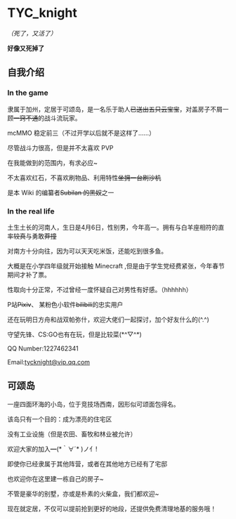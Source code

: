 # TYC_knight

*（死了，又活了）*

**好像又死掉了**

## 自我介绍

### In the game

隶属于加州，定居于可颂岛，是一名乐于助人~~已送出五只云宝宝~~，对盖房子不屑一顾~~一窍不通~~的战斗流玩家。

mcMMO 稳定前三（不过开学以后就不是这样了……）

尽管战斗力很高，但是并不太喜欢 PVP

在我能做到的范围内，有求必应~

不太喜欢红石，不喜欢刷物品、利用特性~~坐拥一台刷沙机~~

是本 Wiki 的编纂者~~Subilan 的黑奴~~之一

### In the real life

土生土长的河南人，生日是4月6日，性别男，今年高一。拥有与白羊座相符的直率~~较真~~与勇敢~~莽撞~~

对南方十分向往，因为可以天天吃米饭，还能吃到很多鱼。

大概是在小学四年级就开始接触 Minecraft ,但是由于学生党经费紧张，今年春节期间才补了票。

性取向十分正常，不过曾经一度怀疑自己对男性有好感。（hhhhhh）

P站~~Pixiv~~、 某粉色小软件~~bilibili~~的忠实用户

还在玩明日方舟和战双帕弥什，欢迎大佬们一起探讨，加个好友什么的(^.^)

守望先锋、CS:GO也有在玩，但是比较菜(\*^▽^\*)

QQ Number:1227462341

Email:tycknight@vip.qq.com

## 可颂岛

一座四面环海的小岛，位于竞技场西南，因形似可颂面包得名。

该岛只有一个目的：成为漂亮的住宅区

没有工业设施（但是农田、畜牧和林业被允许）

欢迎大家的加入━(\*｀∀´\* )ノ亻!

即使你已经隶属于其他阵营，或者在其他地方已经有了宅邸

也欢迎你在这里建一栋自己的房子~

不管是豪华的别墅，亦或是朴素的火柴盒，我们都欢迎~

现在就定居，不仅可以提前抢到更好的地段，还提供免费清理地基的服务哦！
